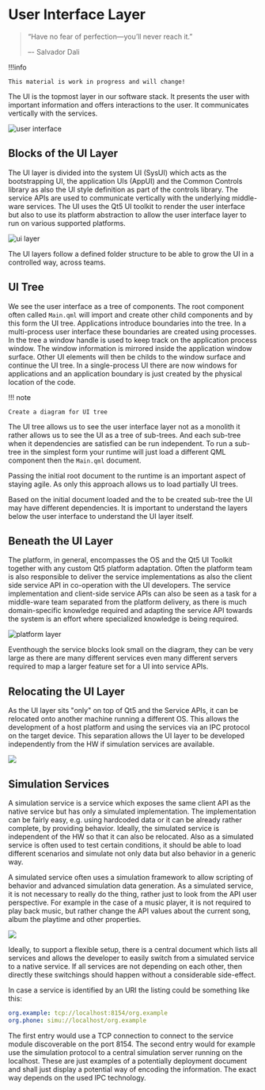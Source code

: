 # User Interface Layer

> “Have no fear of perfection—you’ll never reach it.”
>
> –- Salvador Dali

!!!info

    This material is work in progress and will change!



The UI is the topmost layer in our software stack. It presents the user with important information and offers interactions to the user. It communicates vertically with the services.

![user interface](../assets/user_interface.svg)

## Blocks of the UI Layer

The UI layer is divided into the system UI (SysUI) which acts as the bootstrapping UI, the application UIs (AppUI) and the Common Controls library as also the UI style definition as part of the controls library. The service APIs are used to communicate vertically with the underlying middle-ware services. The UI uses the Qt5 UI toolkit to render the user interface but also to use its platform abstraction to allow the user interface layer to run on various supported platforms.


![ui layer](../assets/ui_layer.svg)

The UI layers follow a defined folder structure to be able to grow the UI in a controlled way, across teams.

## UI Tree


We see the user interface as a tree of components. The root component often called `Main.qml` will import and create other child components and by this form the UI tree. Applications introduce boundaries into the tree. In a multi-process user interface these boundaries are created using processes. In the tree a window handle is used to keep track on the application process window. The window information is mirrored inside the application window surface. Other UI elements will then be childs to the window surface and continue the UI tree. In a single-process UI there are now windows for applications and an application boundary is just created by the physical location of the code.

!!! note

	Create a diagram for UI tree

The UI tree allows us to see the user interface layer not as a monolith it rather allows us to see the UI as a tree of sub-trees. And each sub-tree when it dependencies are satisfied can be run independent. To run a sub-tree in the simplest form your runtime will just load a different QML component then the `Main.qml` document.

Passing the initial root document to the runtime is an important aspect of staying agile. As only this approach allows us to load partially UI trees.

Based on the initial document loaded and the to be created sub-tree the UI may have different dependencies. It is important to understand the layers below the user interface to understand the UI layer itself.


## Beneath the UI Layer

The platform, in general, encompasses the OS and the Qt5 UI Toolkit together with any custom Qt5 platform adaptation. Often the platform team is also responsible to deliver the service implementations as also the client side service API in co-operation with the UI developers. The service implementation and client-side service APIs can also be seen as a task for a middle-ware team separated from the platform delivery, as there is much domain-specific knowledge required and adapting the service API towards the system is an effort where specialized knowledge is being required.

![platform layer](../assets/platform_layer.svg)

Eventhough the service blocks look small on the diagram, they can be very large as there are many different services even many different servers required to map a larger feature set for a UI into service APIs.


## Relocating the UI Layer

As the UI layer sits "only" on top of Qt5 and the Service APIs, it can be relocated onto another machine running a different OS. This allows the development of a host platform and using the services via an IPC protocol on the target device. This separation allows the UI layer to be developed independently from the HW if simulation services are available.


![](../assets/relocating_ui_layer.svg)

## Simulation Services

A simulation service is a service which exposes the same client API as the native service but has only a simulated implementation. The implementation can be fairly easy, e.g. using hardcoded data or it can be already rather complete, by providing behavior. Ideally, the simulated service is independent of the HW so that it can also be relocated. Also as a simulated service is often used to test certain conditions, it should be able to load different scenarios and simulate not only data but also behavior in a generic way.

A simulated service often uses a simulation framework to allow scripting of behavior and advanced simulation data generation. As a simulated service, it is not necessary to really do the thing, rather just to look from the API user perspective. For example in the case of a music player, it is not required to play back music, but rather change the API values about the current song, album the playtime and other properties.

![](../assets/simulated_services.svg)

Ideally, to support a flexible setup, there is a central document which lists all services and allows the developer to easily switch from a simulated service to a native service. If all services are not depending on each other, then directly these switchings should happen without a considerable side-effect.

In case a service is identified by an URI the listing could be something like this:

```yaml
org.example: tcp://localhost:8154/org.example
org.phone: simu://localhost/org.example
```

The first entry would use a TCP connection to connect to the service module discoverable on the port 8154. The second entry would for example use the simulation protocol to a central simulation server running on the localhost. These are just examples of a potentially deployment document and shall just display a potential way of encoding the information. The exact way depends on the used IPC technology.

